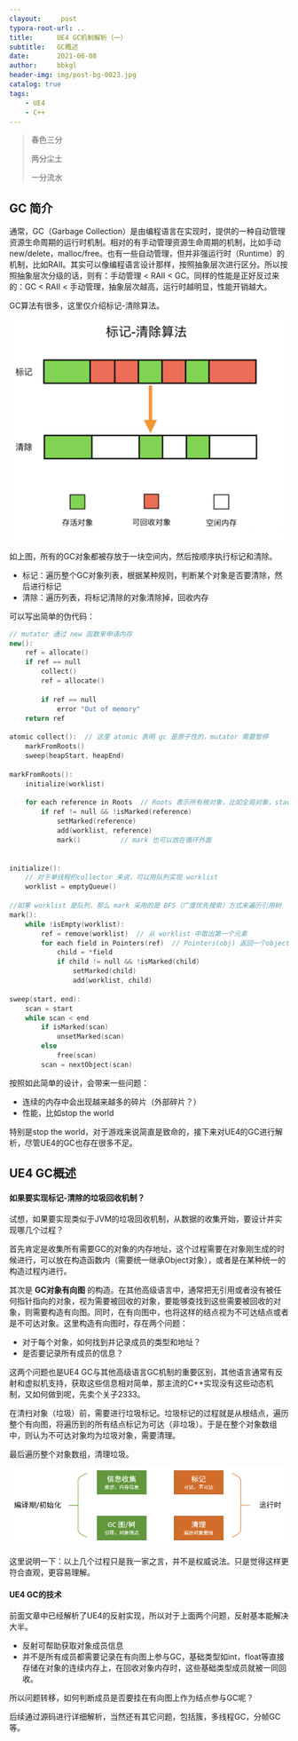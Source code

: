 ```yaml
---
clayout:     post
typora-root-url: ..
title:      UE4 GC机制解析（一）
subtitle:   GC概述
date:       2021-06-08
author:     bbkgl
header-img: img/post-bg-0023.jpg
catalog: true
tags:
    - UE4
    - C++
---
```


> 春色三分
>
> 两分尘土
>
> 一分流水

## GC 简介

通常，GC（Garbage Collection）是由编程语言在实现时，提供的一种自动管理资源生命周期的运行时机制。相对的有手动管理资源生命周期的机制，比如手动new/delete，malloc/free。也有一些自动管理，但并非强运行时（Runtime）的机制，比如RAII。其实可以像编程语言设计那样，按照抽象层次进行区分。所以按照抽象层次分级的话，则有：手动管理 < RAII < GC。同样的性能是正好反过来的：GC < RAII < 手动管理，抽象层次越高，运行时越明显，性能开销越大。

GC算法有很多，这里仅介绍标记-清除算法。

![JVM 進階之路（六）：垃圾收集理論和算法_ - MdEditor](/cloud_img/356ed03bdc643f9448b3f6485edc229b041bd3ba21a0e97d0d738bae3c503e930a9f71290afa5edb1e9cf4c2f6147f63.jpg)

如上图，所有的GC对象都被存放于一块空间内，然后按顺序执行标记和清除。

- 标记：遍历整个GC对象列表，根据某种规则，判断某个对象是否要清除，然后进行标记
- 清除：遍历列表，将标记清除的对象清除掉，回收内存

可以写出简单的伪代码：

```cpp
// mutator 通过 new 函数来申请内存
new():
    ref = allocate()
    if ref == null
        collect()
        ref = allocate()
        
        if ref == null
            error "Out of memory"
    return ref

atomic collect():  // 这里 atomic 表明 gc 是原子性的，mutator 需要暂停
    markFromRoots()
    sweep(heapStart, heapEnd)
    
markFromRoots():
    initialize(worklist)
    
    for each reference in Roots  // Roots 表示所有根对象，比如全局对象，stack 中的对象
        if ref != null && !isMarked(reference)
            setMarked(reference)
            add(worklist, reference)
            mark()          // mark 也可以放在循环外面
            
            
initialize():
    // 对于单线程的collector 来说，可以用队列实现 worklist
    worklist = emptyQueue()

//如果 worklist 是队列，那么 mark 采用的是 BFS（广度优先搜索）方式来遍历引用树                
mark():
    while !isEmpty(worklist):
        ref = remove(worklist)  // 从 worklist 中取出第一个元素
        for each field in Pointers(ref)  // Pointers(obj) 返回一个object的所有属性，可能是数据，对象，指向其他对象的指针
            child = *field
            if child != null && !isMarked(child)
                setMarked(child)
                add(worklist, child)
                
sweep(start, end):
    scan = start
    while scan < end
        if isMarked(scan)
            unsetMarked(scan)
        else
            free(scan)
        scan = nextObject(scan)
```

按照如此简单的设计，会带来一些问题：

- 连续的内存中会出现越来越多的碎片（外部碎片？）
- 性能，比如stop the world

特别是stop the world，对于游戏来说简直是致命的，接下来对UE4的GC进行解析，尽管UE4的GC也存在很多不足。

## UE4 GC概述

#### 如果要实现标记-清除的垃圾回收机制？

试想，如果要实现类似于JVM的垃圾回收机制，从数据的收集开始，要设计并实现哪几个过程？

首先肯定是收集所有需要GC的对象的内存地址，这个过程需要在对象刚生成的时候进行，可以放在构造函数内（需要统一继承Object对象），或者是在某种统一的构造过程内进行。

其次是 **GC对象有向图** 的构造。在其他高级语言中，通常把无引用或者没有被任何指针指向的对象，视为需要被回收的对象，要能够查找到这些需要被回收的对象，则需要构造有向图。同时，在有向图中，也将这样的结点视为不可达结点或者是不可达对象。这里构造有向图时，存在两个问题：

- 对于每个对象，如何找到并记录成员的类型和地址？
- 是否要记录所有成员的信息？

这两个问题也是UE4 GC与其他高级语言GC机制的重要区别，其他语言通常有反射和虚拟机支持，获取这些信息相对简单，那主流的C++实现没有这些动态机制，又如何做到呢，先卖个关子2333。

在清扫对象（垃圾）前，需要进行垃圾标记。垃圾标记的过程就是从根结点，遍历整个有向图，将遍历到的所有结点标记为可达（非垃圾）。于是在整个对象数组中，则认为不可达对象均为垃圾对象，需要清理。

最后遍历整个对象数组，清理垃圾。

![image-20210609115045747](/cloud_img/image-20210609115045747.png)

这里说明一下：以上几个过程只是我一家之言，并不是权威说法。只是觉得这样更符合直观，更容易理解。

#### UE4 GC的技术

前面文章中已经解析了UE4的反射实现，所以对于上面两个问题，反射基本能解决大半。

- 反射可帮助获取对象成员信息
- 并不是所有成员都需要记录在有向图上参与GC，基础类型如int，float等直接存储在对象的连续内存上，在回收对象内存时，这些基础类型成员就被一同回收。

所以问题转移，如何判断成员是否要挂在有向图上作为结点参与GC呢？

后续通过源码进行详细解析，当然还有其它问题，包括簇，多线程GC，分帧GC等。
